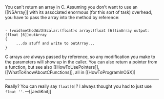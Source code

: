 You can't return an array in C. Assuming you don't want to use an [[NSArray]] with its associated enormous (for this sort of task) overhead, you have to pass the array into the method by reference:

<code>
- (void)methodWithScalar:(float)s array:(float [6])inArray output:(float [6])outArray
{
     ...do stuff and write to outArray...
}
</code>

C arrays are always passed by reference, so any modification you make to the parameters will show up in the caller. You can also return a pointer from a function, but see also [[HowToUsePointers]], [[WhatToKnowAboutCFunctions]], all in [[HowToProgramInOSX]]

----
Really? You can really say <code>float[6]</code>? I always thought you had to just use <code>float ''</code>. --[[JediKnil]]